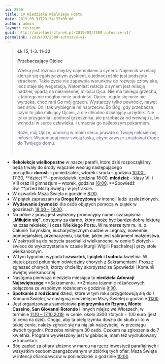 ```yaml
---
id: 2590
title: IV Niedziela Wielkiego Postu
date: 2019-03-31T23:34:37+00:00
author: admin
layout: revision
guid: http://anielaolsztynek.pl/2019/03/2588-autosave-v1/
permalink: /2019/03/2588-autosave-v1/
---
```

> **Łk 15, 1-3. 11-32**
> 
> **Przebaczający Ojciec**
> 
> Wielka jest różnica między najemnikiem a synem. Najemnik w relacji kieruje się egoistycznym zyskiem, a jednocześnie jest podszyty strachem. Takie życie nie zapewnia warunków do rozwoju człowieka, lecz staje się wegetacją. Natomiast relacja z synem jest relacją nadziei, opartą na niezmiennej miłości Ojca. Nie ma takiego grzechu, z którego nie mógłby mnie podnieść. Ojciec  nigdy się mnie nie wyrzeka, choć rani Go mój grzech. Wystarczy tylko powrócić, nawet bez słów. On i tak wybiegnie mi naprzeciw. Bo Bóg, gdy przebacza, czyni to jako miłujący Ojciec, a nie chłodno działający urzędnik. Nie tylko przygarnia i podnosi grzesznika, ale przebacza od wewnątrz, bo wchodzi w serce człowieka. I umacnia go najlepszym pokarmem.
> 
> <span style="color: #666699;">Boże, mój Ojcze, umocnij w moim sercu prawdę o Twojej miłosiernej miłości. Wspomagaj mnie swoją łaską, abym zawsze znajdował drogę do Twojego domu.</span>
> 
> &nbsp;

  * **Rekolekcje wielkopostne** w naszej parafii, które dziś rozpoczęliśmy, będą trwały do środy włącznie według następującego porządku: **dorośli** – poniedziałek, wtorek i środa – godzina <span style="text-decoration: underline;">10:00 i 17:30</span>, **dzieci **– poniedziałek, godzina <span style="text-decoration: underline;">16:00</span>, **młodzież** – klasy VII i VIII oraz III gimnazjum – wtorek, godzina <span style="text-decoration: underline;">16:00</span>. **Spowiedź Św. **przed Mszą Świętą i w jej trakcie.
  * W czwartek Msza Święta o godzinie <span style="text-decoration: underline;">8:00</span>.
  * W piątek zapraszam na **Drogę Krzyżową** w intencji ludzi uzależnionych.
  * **Wydawanie żywności** dla osób objętych pomocą w piątek w godzinach <span style="text-decoration: underline;">18:00 –</span> <span style="text-decoration: underline;">19:00</span>.
  * <span style="color: #000000;">Na półce z prasą jest wyłożony promocyjny numer czasopisma <strong>&#8222;Miłujcie się&#8221;</strong>, dostępny za darmo, który może być bardzo dobrą lekturą na czas rekolekcji i czas Wielkiego Postu. W numerze tym m. in. o: Całunie Turyńskim, eucharystycznym cudzie w Legnicy, nowennie pompejańskiej, przebaczeniu, skarbie, jakim jest sakrament małżeństwa.</span>
  * W zakrystii są do nabycia paschaliki wielkanocne, w cenie 5 złotych &#8211; świece do wykorzystania w czasie liturgii Wigilii Paschalnej i przy stole wielkanocnym.
  * W tym tygodniu wypada **I czwartek, I piątek i I sobota** kwietnia. W piątek przed południem odwiedziny chorych z Sakramentami. Proszę zgłaszać chorych, którzy chcieliby skorzystać ze Spowiedzi i Komunii Świętej wielkanocnej.
  * Następna pierwsza niedziela miesiąca to **niedziela** **Adoracji Najświętszego** **Sakramentu. **Zmiana tajemnic różańcowych połączona ze wspólnym różańcem o godzinie <span style="text-decoration: underline;">8:30</span>.
  * **Spotkanie z** **rodzicam**i dzieci, które w tym roku przygotowują się do I Komunii Świętej, w następną niedzielę po Mszy Świętej o godzinie <span style="text-decoration: underline;">11:00</span>.
  * Jest organizowana samolotowa **pielgrzymka do Rzymu, Monte Cassino, San Giovanni Rotondo** i innych miejsc we Włoszech, w terminie <span style="text-decoration: underline;">11.10 – 17.10.2019</span>, w cenie  około 3300 złotych + 100 euro (jest to cena na dziś). Chcąc, aby ta pielgrzymka doszła do skutku i to w takiej cenie, należy zgłosić się na nią jak najszybciej, w przeciągu dwóch tygodni. Potrzeba minimum 30 osób. Czekam na zgłoszenia do 7 kwietnia. Program wywieszony jest w gablocie, mam też wydrukowany w kancelarii.
  * Bóg zapłać za ofiary złożone w marcu na rzecz inwestycji parafialnych i wszystkim osobom zaangażowanym w zbiórkę tych ofiar. Msza Święta w intencji ofiarodawców w poniedziałek o godzinie <span style="text-decoration: underline;">10:00</span>.